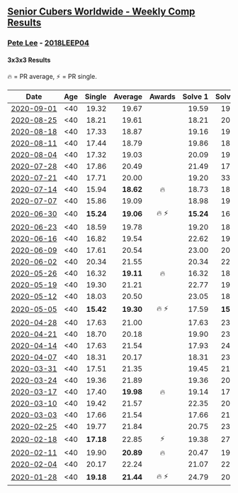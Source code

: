 <style>table {white-space: nowrap;}</style>

## [Senior Cubers Worldwide - Weekly Comp Results](/scw-comp/results/)
### [Pete Lee](README.md) - [2018LEEP04](https://www.worldcubeassociation.org/persons/2018LEEP04?event=333)
#### 3x3x3 Results

<span style="white-space: nowrap;">🔥 = PR average</span>, <span style="white-space: nowrap;">⚡ = PR single</span>.

| Date | Age | Single | Average | Awards | Solve 1 | Solve 2 | Solve 3 | Solve 4 | Solve 5 | Video |
| :--: | :--: | --: | --: | :--: | --: | --: | --: | --: | --: | :-- |
| [2020-09-01](../../results/2020-09-01/333.md) | <40 | 19.32 | 19.67 |  | 19.59 | 19.32 | 20.48 | 19.70 | 19.72 | [Desktop](https://www.facebook.com/events/652945192290048/permalink/657133635204537) / [Mobile](https://m.facebook.com/events/652945192290048?view=permalink&id=657133635204537) |
| [2020-08-25](../../results/2020-08-25/333.md) | <40 | 18.21 | 19.61 |  | 18.21 | 20.91 | 23.84 | 18.33 | 19.60 | [Desktop](https://www.facebook.com/events/2812216602434889/permalink/2816667538656462) / [Mobile](https://m.facebook.com/events/2812216602434889?view=permalink&id=2816667538656462) |
| [2020-08-18](../../results/2020-08-18/333.md) | <40 | 17.33 | 18.87 |  | 19.16 | 19.99 | 17.46 | 17.33 | 36.86 | [Desktop](https://www.facebook.com/events/357518755418063/permalink/361803108322961) / [Mobile](https://m.facebook.com/events/357518755418063?view=permalink&id=361803108322961) |
| [2020-08-11](../../results/2020-08-11/333.md) | <40 | 17.44 | 18.79 |  | 19.86 | 18.58 | 18.82 | 18.97 | 17.44 | [Desktop](https://www.facebook.com/events/338631130511019/permalink/343277740046358) / [Mobile](https://m.facebook.com/events/338631130511019?view=permalink&id=343277740046358) |
| [2020-08-04](../../results/2020-08-04/333.md) | <40 | 17.32 | 19.03 |  | 20.09 | 19.34 | 17.32 | 17.65 | 24.59 | [Desktop](https://www.facebook.com/events/748440219235440/permalink/751536765592452) / [Mobile](https://m.facebook.com/events/748440219235440?view=permalink&id=751536765592452) |
| [2020-07-28](../../results/2020-07-28/333.md) | <40 | 17.86 | 20.49 |  | 21.49 | 17.86 | 18.53 | 30.25 | 21.46 | [Desktop](https://www.facebook.com/events/708566320000803/permalink/712625646261537) / [Mobile](https://m.facebook.com/events/708566320000803?view=permalink&id=712625646261537) |
| [2020-07-21](../../results/2020-07-21/333.md) | <40 | 17.71 | 20.00 |  | 19.20 | 33.95 | 18.90 | 21.90 | 17.71 | [Desktop](https://www.facebook.com/events/1842039515939197/permalink/1846897262120089) / [Mobile](https://m.facebook.com/events/1842039515939197?view=permalink&id=1846897262120089) |
| [2020-07-14](../../results/2020-07-14/333.md) | <40 | 15.94 | **18.62** | 🔥 | 18.73 | 18.72 | 15.94 | 18.40 | 19.17 | [Desktop](https://www.facebook.com/events/1157754364595802/permalink/1159487577755814) / [Mobile](https://m.facebook.com/events/1157754364595802?view=permalink&id=1159487577755814) |
| [2020-07-07](../../results/2020-07-07/333.md) | <40 | 15.86 | 19.09 |  | 18.98 | 19.17 | 29.44 | 15.86 | 19.11 | [Desktop](https://www.facebook.com/events/271667090769235/permalink/274390997163511) / [Mobile](https://m.facebook.com/events/271667090769235?view=permalink&id=274390997163511) |
| [2020-06-30](../../results/2020-06-30/333.md) | <40 | **15.24** | **19.06** | 🔥 ⚡ | **15.24** | 16.11 | 21.36 | 21.85 | 19.72 | [Desktop](https://www.facebook.com/events/679860472562391/permalink/682501332298305) / [Mobile](https://m.facebook.com/events/679860472562391?view=permalink&id=682501332298305) |
| [2020-06-23](../../results/2020-06-23/333.md) | <40 | 18.59 | 19.78 |  | 19.20 | 18.59 | 21.43 | 19.55 | 20.58 | [Desktop](https://www.facebook.com/events/722150235200875/permalink/725678068181425) / [Mobile](https://m.facebook.com/events/722150235200875?view=permalink&id=725678068181425) |
| [2020-06-16](../../results/2020-06-16/333.md) | <40 | 16.82 | 19.54 |  | 22.62 | 19.36 | 20.77 | 18.49 | 16.82 | [Desktop](https://www.facebook.com/events/604103587178706/permalink/607170430205355) / [Mobile](https://m.facebook.com/events/604103587178706?view=permalink&id=607170430205355) |
| [2020-06-09](../../results/2020-06-09/333.md) | <40 | 17.61 | 20.54 |  | 23.00 | 20.49 | 18.14 | 17.61 | 23.31 | [Desktop](https://www.facebook.com/events/903549840109576/permalink/906704453127448) / [Mobile](https://m.facebook.com/events/903549840109576?view=permalink&id=906704453127448) |
| [2020-06-02](../../results/2020-06-02/333.md) | <40 | 20.34 | 21.55 |  | 20.34 | 22.30 | 20.93 | 21.41 | 29.12 | [Desktop](https://www.facebook.com/events/3373950429496747/permalink/3379306865627770) / [Mobile](https://m.facebook.com/events/3373950429496747?view=permalink&id=3379306865627770) |
| [2020-05-26](../../results/2020-05-26/333.md) | <40 | 16.32 | **19.11** | 🔥 | 16.32 | 18.94 | 18.58 | 26.85 | 19.82 | [Desktop](https://www.facebook.com/events/688407551989463/permalink/691224458374439) / [Mobile](https://m.facebook.com/events/688407551989463?view=permalink&id=691224458374439) |
| [2020-05-19](../../results/2020-05-19/333.md) | <40 | 19.30 | 21.21 |  | 22.77 | 19.30 | 21.08 | 19.77 | 23.89 | [Desktop](https://www.facebook.com/events/1880761498725633/permalink/1886832154785234) / [Mobile](https://m.facebook.com/events/1880761498725633?view=permalink&id=1886832154785234) |
| [2020-05-12](../../results/2020-05-12/333.md) | <40 | 18.03 | 20.50 |  | 23.05 | 18.65 | 19.80 | 18.03 | 29.92 | [Desktop](https://www.facebook.com/events/546188069600739/permalink/550265109193035) / [Mobile](https://m.facebook.com/events/546188069600739?view=permalink&id=550265109193035) |
| [2020-05-05](../../results/2020-05-05/333.md) | <40 | **15.42** | **19.30** | 🔥 ⚡ | 17.59 | **15.42** | 22.71 | 21.28 | 19.03 | [Desktop](https://www.facebook.com/events/3313106775587396/permalink/3316053878626019) / [Mobile](https://m.facebook.com/events/3313106775587396?view=permalink&id=3316053878626019) |
| [2020-04-28](../../results/2020-04-28/333.md) | <40 | 17.63 | 21.00 |  | 17.63 | 23.70 | 19.72 | 23.97 | 19.59 | [Desktop](https://www.facebook.com/events/535188653858103/permalink/537623786947923) / [Mobile](https://m.facebook.com/events/535188653858103?view=permalink&id=537623786947923) |
| [2020-04-21](../../results/2020-04-21/333.md) | <40 | 18.70 | 20.18 |  | 19.90 | 23.83 | 20.95 | 19.70 | 18.70 | [Desktop](https://www.facebook.com/events/880278499062375/permalink/884138125343079) / [Mobile](https://m.facebook.com/events/880278499062375?view=permalink&id=884138125343079) |
| [2020-04-14](../../results/2020-04-14/333.md) | <40 | 17.63 | 21.54 |  | 17.93 | 24.02 | 17.63 | 24.59 | 22.66 | [Desktop](https://www.facebook.com/events/982619255468618/permalink/985951818468695) / [Mobile](https://m.facebook.com/events/982619255468618?view=permalink&id=985951818468695) |
| [2020-04-07](../../results/2020-04-07/333.md) | <40 | 18.31 | 20.17 |  | 18.31 | 23.84 | 18.31 | 19.19 | 23.02 | [Desktop](https://www.facebook.com/events/510082903229069/permalink/512223736348319) / [Mobile](https://m.facebook.com/events/510082903229069?view=permalink&id=512223736348319) |
| [2020-03-31](../../results/2020-03-31/333.md) | <40 | 17.51 | 21.35 |  | 19.45 | 21.29 | 24.30 | 23.31 | 17.51 | [Desktop](https://www.facebook.com/events/207898257161923/permalink/210535893564826) / [Mobile](https://m.facebook.com/events/207898257161923?view=permalink&id=210535893564826) |
| [2020-03-24](../../results/2020-03-24/333.md) | <40 | 19.36 | 21.89 |  | 19.36 | 20.76 | 20.57 | 24.77 | 24.35 | [Desktop](https://www.facebook.com/events/524456301543611/permalink/527924257863482) / [Mobile](https://m.facebook.com/events/524456301543611?view=permalink&id=527924257863482) |
| [2020-03-17](../../results/2020-03-17/333.md) | <40 | 17.40 | **19.98** | 🔥 | 19.14 | 17.40 | 29.48 | 22.15 | 18.66 | [Desktop](https://www.facebook.com/events/280686576235146/permalink/283408659296271) / [Mobile](https://m.facebook.com/events/280686576235146?view=permalink&id=283408659296271) |
| [2020-03-10](../../results/2020-03-10/333.md) | <40 | 19.42 | 21.57 |  | 22.35 | 20.10 | 19.42 | 22.26 | 24.79 | [Desktop](https://www.facebook.com/events/164742401163863/permalink/167469494224487) / [Mobile](https://m.facebook.com/events/164742401163863?view=permalink&id=167469494224487) |
| [2020-03-03](../../results/2020-03-03/333.md) | <40 | 17.66 | 21.54 |  | 17.66 | 21.27 | 21.34 | 22.00 | 23.21 | [Desktop](https://www.facebook.com/events/241721610185997/permalink/245031166521708) / [Mobile](https://m.facebook.com/events/241721610185997?view=permalink&id=245031166521708) |
| [2020-02-25](../../results/2020-02-25/333.md) | <40 | 19.77 | 21.84 |  | 20.75 | 23.11 | 22.69 | 22.08 | 19.77 | [Desktop](https://www.facebook.com/events/196320811461109/permalink/198916887868168) / [Mobile](https://m.facebook.com/events/196320811461109?view=permalink&id=198916887868168) |
| [2020-02-18](../../results/2020-02-18/333.md) | <40 | **17.18** | 22.85 | ⚡ | 19.38 | 27.29 | **17.18** | 21.89 | 46.02 | [Desktop](https://www.facebook.com/events/2558750947697073/permalink/2562474693991365) / [Mobile](https://m.facebook.com/events/2558750947697073?view=permalink&id=2562474693991365) |
| [2020-02-11](../../results/2020-02-11/333.md) | <40 | 19.90 | **20.89** | 🔥 | 20.47 | 19.90 | 21.60 | 20.60 | 24.10 | [Desktop](https://www.facebook.com/events/616423959107229/permalink/619925258757099) / [Mobile](https://m.facebook.com/events/616423959107229?view=permalink&id=619925258757099) |
| [2020-02-04](../../results/2020-02-04/333.md) | <40 | 20.17 | 22.24 |  | 21.07 | 22.53 | 30.48 | 23.13 | 20.17 | [Desktop](https://www.facebook.com/pete.lee.9003/videos/2505499226227218) / [Mobile](https://m.facebook.com/pete.lee.9003/videos/2505499226227218) |
| [2020-01-28](../../results/2020-01-28/333.md) | <40 | **19.18** | **21.44** | 🔥 ⚡ | 24.79 | 20.36 | **19.18** | - | - | [Desktop](https://www.facebook.com/pete.lee.9003/videos/2491606100949864) / [Mobile](https://m.facebook.com/pete.lee.9003/videos/2491606100949864) |


<!-- Global site tag (gtag.js) - Google Analytics -->
<script async src="https://www.googletagmanager.com/gtag/js?id=UA-86348435-3"></script>
<script>window.dataLayer = window.dataLayer || []; function gtag() {dataLayer.push(arguments);} gtag('js', new Date()); gtag('config', 'UA-86348435-3');</script>
